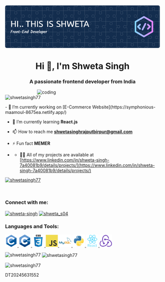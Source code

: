 ![logo](https://github.com/Shwetasingh77/Shwetasingh77/blob/main/github-header-image.png?raw=true)
<h1 align="center">Hi 👋, I'm Shweta Singh</h1>
<h3 align="center">A passionate frontend developer from India</h3>

<img align="right" alt="coding" width="400" src="https://user-images.githubusercontent.com/55389276/140866485-8fb1c876-9a8f-4d6a-98dc-08c4981eaf70.gif">

<p align="left"> <img src="https://komarev.com/ghpvc/?username=shwetasingh77&label=Profile%20views&color=0e75b6&style=flat" alt="shwetasingh77" /> </p>
- 🔭 I’m currently working on [E-Commerce Website](https://symphonious-maamoul-8675ea.netlify.app/)

- 🌱 I’m currently learning **React.js**
- 📫 How to reach me **shwetasinghrajputbirpur@gmail.com**

- ⚡ Fun fact **MEMER**
- - 👨‍💻 All of my projects are available at [https://www.linkedin.com/in/shweta-singh-7a40081b9/details/projects/](https://www.linkedin.com/in/shweta-singh-7a40081b9/details/projects/)
<p align="left">
<p align="left"> <a href="https://github.com/ryo-ma/github-profile-trophy"><img src="https://github-profile-trophy.vercel.app/?username=shwetasingh77" alt="shwetasingh77" /></a> </p>





  
<p align="left"> <a href="https://twitter.com/" target="blank"><img src="https://img.shields.io/twitter/follow/?logo=twitter&style=for-the-badge" alt="" /></a> </p>
<h3 align="left">Connect with me:</h3>
<p align="left">
<a href="https://linkedin.com/in/shweta-singh-7a40081b9" target="blank"><img align="center" src="https://raw.githubusercontent.com/rahuldkjain/github-profile-readme-generator/master/src/images/icons/Social/linked-in-alt.svg" alt="shweta-singh" height="30" width="40" /></a>
<a href="https://www.leetcode.com/shweta_s04" target="blank"><img align="center" src="https://raw.githubusercontent.com/rahuldkjain/github-profile-readme-generator/master/src/images/icons/Social/leet-code.svg" alt="shweta_s04" height="30" width="40" /></a>
</p>

<h3 align="left">Languages and Tools:</h3>
<p align="left"> <a href="https://www.cprogramming.com/" target="_blank" rel="noreferrer"> <img src="https://raw.githubusercontent.com/devicons/devicon/master/icons/c/c-original.svg" alt="c" width="40" height="40"/> </a> <a href="https://www.w3schools.com/cpp/" target="_blank" rel="noreferrer"> <img src="https://raw.githubusercontent.com/devicons/devicon/master/icons/cplusplus/cplusplus-original.svg" alt="cplusplus" width="40" height="40"/> </a> <a href="https://www.w3schools.com/css/" target="_blank" rel="noreferrer"> <img src="https://raw.githubusercontent.com/devicons/devicon/master/icons/css3/css3-original-wordmark.svg" alt="css3" width="40" height="40"/> </a> <a href="https://developer.mozilla.org/en-US/docs/Web/JavaScript" target="_blank" rel="noreferrer"> <img src="https://raw.githubusercontent.com/devicons/devicon/master/icons/javascript/javascript-original.svg" alt="javascript" width="40" height="40"/> </a> <a href="https://www.mysql.com/" target="_blank" rel="noreferrer"> <img src="https://raw.githubusercontent.com/devicons/devicon/master/icons/mysql/mysql-original-wordmark.svg" alt="mysql" width="40" height="40"/> </a> <a href="https://www.python.org" target="_blank" rel="noreferrer"> <img src="https://raw.githubusercontent.com/devicons/devicon/master/icons/python/python-original.svg" alt="python" width="40" height="40"/> </a> <a href="https://reactjs.org/" target="_blank" rel="noreferrer"> <img src="https://raw.githubusercontent.com/devicons/devicon/master/icons/react/react-original-wordmark.svg" alt="react" width="40" height="40"/> </a> <a href="https://redux.js.org" target="_blank" rel="noreferrer"> <img src="https://raw.githubusercontent.com/devicons/devicon/master/icons/redux/redux-original.svg" alt="redux" width="40" height="40"/> </a> </p>

<p><img align="left" src="https://github-readme-stats.vercel.app/api/top-langs?username=shwetasingh77&show_icons=true&locale=en&layout=compact" alt="shwetasingh77" /></p>

<p>&nbsp;<img align="center" src="https://github-readme-stats.vercel.app/api?username=shwetasingh77&show_icons=true&locale=en" alt="shwetasingh77" /></p>

<p><img align="center" src="https://github-readme-streak-stats.herokuapp.com/?user=shwetasingh77&" alt="shwetasingh77" /></p>
DT20245631552
